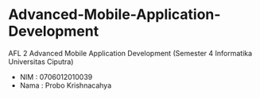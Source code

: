 # Advanced-Mobile-Application-Development
AFL 2 Advanced Mobile Application Development (Semester 4 Informatika Universitas Ciputra)

- NIM : 0706012010039
- Nama : Probo Krishnacahya
